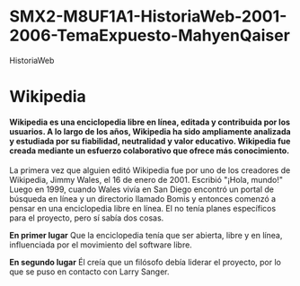 # SMX2-M8UF1A1-HistoriaWeb-2001-2006-TemaExpuesto-MahyenQaiser
HistoriaWeb

# Wikipedia

#### Wikipedia es una enciclopedia libre en línea, editada y contribuida por los usuarios. A lo largo de los años, Wikipedia ha sido ampliamente analizada y estudiada por su fiabilidad, neutralidad y valor educativo. Wikipedia fue creada mediante un esfuerzo colaborativo que ofrece más conocimiento.

La primera vez que alguien editó Wikipedia fue por uno de los creadores de Wikipedia, Jimmy Wales, el 16 de enero de 2001. Escribió "¡Hola, mundo!" Luego en 1999, cuando Wales vivía en San Diego encontró un portal de búsqueda en línea y un directorio llamado Bomis y entonces comenzó a pensar en una enciclopedia libre en línea. El no tenía planes específicos para el proyecto, pero sí sabía dos cosas.

**En primer lugar**
	Que la enciclopedia tenía que ser abierta, libre y en línea, influenciada por el movimiento del software libre.

**En segundo lugar**
	Él creía que un filósofo debía liderar el proyecto, por lo que se puso en contacto con Larry Sanger.




